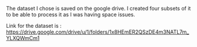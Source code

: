 The dataset I chose is saved on the google drive. I created four subsets of it to be able to process it as I was having space issues. 

Link for the dataset is : 
https://drive.google.com/drive/u/1/folders/1x8HEmER2QSzDE4m3NATL7m_YLXQWmCm1

<!---
u23972701/u23972701 is a ✨ special ✨ repository because its `README.md` (this file) appears on your GitHub profile.
You can click the Preview link to take a look at your changes.
--->
